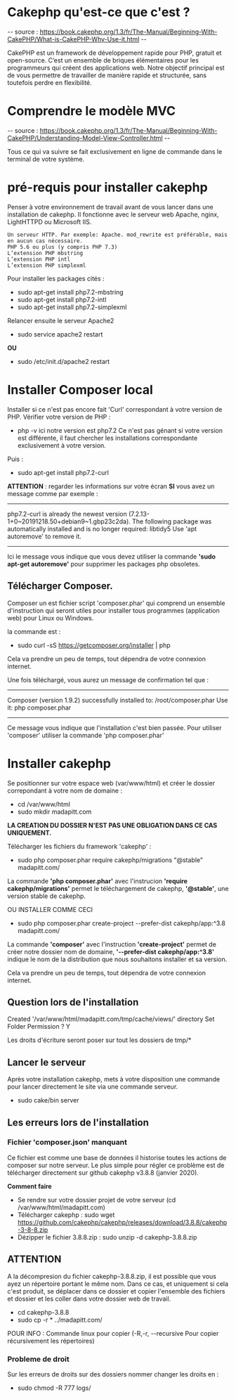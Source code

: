 # Cakephp qu'est-ce que c'est ?

-- source : https://book.cakephp.org/1.3/fr/The-Manual/Beginning-With-CakePHP/What-is-CakePHP-Why-Use-it.html  --

CakePHP est un framework de développement rapide pour PHP, gratuit et open-source.
C’est un ensemble de briques élémentaires pour les programmeurs qui créent des applications web.
Notre objectif principal est de vous permettre de travailler de manière rapide et structurée, sans toutefois perdre en flexibilité.

# Comprendre le modèle MVC

-- source : https://book.cakephp.org/1.3/fr/The-Manual/Beginning-With-CakePHP/Understanding-Model-View-Controller.html --


Tous ce qui va suivre se fait exclusivement en ligne de commande dans le terminal de votre système.

# pré-requis pour installer cakephp

Penser à votre environnement de travail avant de vous lancer dans une installation de cakephp.
Il fonctionne avec le serveur web Apache, nginx, LightHTTPD ou Microsoft IIS.


    Un serveur HTTP. Par exemple: Apache. mod_rewrite est préférable, mais en aucun cas nécessaire.
    PHP 5.6 ou plus (y compris PHP 7.3)
    L’extension PHP mbstring
    L’extension PHP intl
    L’extension PHP simplexml


Pour installer les packages cités :
- sudo apt-get install php7.2-mbstring
- sudo apt-get install php7.2-intl
- sudo apt-get install php7.2-simplexml

Relancer ensuite le serveur Apache2
- sudo service apache2 restart

**OU**

- sudo /etc/init.d/apache2 restart


# Installer Composer local

Installer si ce n'est pas encore fait 'Curl' correspondant à votre version de PHP. Vérifier votre version de PHP :
- php -v
ici notre version est php7.2 
Ce n'est pas génant si votre version est différente, il faut chercher les installations correspondante exclusivement à votre version.

Puis :
- sudo apt-get install php7.2-curl

**ATTENTION** : regarder les informations sur votre écran
**SI** vous avez un message comme par exemple : 

----
php7.2-curl is already the newest version (7.2.13-1+0~20191218.50+debian9~1.gbp23c2da).
The following package was automatically installed and is no longer required:
  libtidy5
Use 'apt autoremove' to remove it.

----

Ici le message vous indique que vous devez utiliser la commande **'sudo apt-get autoremove'** pour supprimer les packages php obsoletes.

## Télécharger Composer. 

Composer un est fichier script 'composer.phar' qui comprend un ensemble d'instruction qui seront utiles pour installer tous programmes (application web) pour Linux ou Windows.

la commande est : 
- sudo curl -sS https://getcomposer.org/installer | php

Cela va prendre un peu de temps, tout dépendra de votre connexion internet.

Une fois téléchargé, vous aurez un message de confirmation tel que :

---
Composer (version 1.9.2) successfully installed to: /root/composer.phar
Use it: php composer.phar

---
Ce message vous indique que l'installation c'est bien passée. Pour utiliser 'composer' utiliser la commande 'php composer.phar'


# Installer cakephp

Se positionner sur votre espace web (var/www/html) et créer le dossier correpondant à votre nom de domaine :
- cd /var/www/html
- sudo mkdir madapitt.com

**LA CREATION DU DOSSIER N'EST PAS UNE OBLIGATION DANS CE CAS UNIQUEMENT.**

Télécharger les fichiers du framework 'cakephp' :

- sudo php composer.phar require cakephp/migrations "@stable" madapitt.com/

La commande **'php composer.phar'** avec l'instrucion **'require cakephp/migrations'** permet le téléchargement de cakephp, **'@stable'**, une version stable de cakephp. 

OU INSTALLER COMME CECI

- sudo php composer.phar create-project --prefer-dist cakephp/app:^3.8 madapitt.com/

La commande **'composer'** avec l'instruction **'create-project'** permet de créer notre dossier nom de domaine, **'--prefer-dist cakephp/app:^3.8'** indique le nom de la distribution que nous souhaitons installer et sa version.

Cela va prendre un peu de temps, tout dépendra de votre connexion internet.

## Question lors de l'installation

Created '/var/www/html/madapitt.com/tmp/cache/views/' directory
Set Folder Permission ? Y

Les droits d'écriture seront poser sur tout les dossiers de tmp/*


## Lancer le serveur

Après votre installation cakephp, mets à votre disposition une commande pour lancer directement le site via une commande serveur.
- sudo cake/bin server


## Les erreurs lors de l'installation

### Fichier 'composer.json' manquant

Ce fichier est comme une base de données il historise toutes les actions de composer sur notre serveur.
Le plus simple pour régler ce problème est de télécharger directement sur github cakephp v3.8.8 (janvier 2020).


**Comment faire**
- Se rendre sur votre dossier projet de votre serveur (cd /var/www/html/madapitt.com)
- Télécharger cakephp : sudo wget https://github.com/cakephp/cakephp/releases/download/3.8.8/cakephp-3-8-8.zip
- Dézipper le fichier 3.8.8.zip : sudo unzip -d cakephp-3.8.8.zip


**ATTENTION**
----------------
A la décompresion du fichier cakephp-3.8.8.zip, il est possible que vous ayez un répertoire portant le même nom. Dans ce cas, et uniquement si cela c'est produit, se déplacer dans ce dossier et copier l'ensemble des fichiers et dossier et les coller dans votre dossier web de travail.

- cd cakephp-3.8.8
- sudo cp -r * ../madapitt.com/

POUR INFO : Commande linux pour copier (-R,-r, --recursive 	Pour copier récursivement les répertoires)

### Probleme de droit

Sur les erreurs de droits sur des dossiers nommer changer les droits en :
- sudo chmod -R 777 logs/


